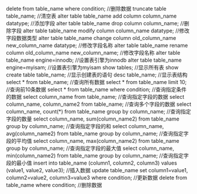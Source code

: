delete from table_name where condition; //删除数据
truncate table table_name; //清空表
alter table table_name add column column_name datatype; //添加字段
alter table table_name drop column column_name; //删除字段
alter table table_name modify column column_name datatype; //修改字段数据类型
alter table table_name change column old_column_name new_column_name datatype; //修改字段名称
alter table table_name rename column old_column_name new_column_name; //修改字段名称
alter table table_name engine=innodb; //设置表引擎为innodb
alter table table_name engine=myisam; //设置表引擎为myisam
show tables; //显示所有表
show create table table_name; //显示创建表的语句
desc table_name; //显示表结构
select * from table_name; //查询所有数据
select * from table_name limit 10; //查询前10条数据
select * from table_name where condition; //查询指定条件的数据
select column_name from table_name; //查询指定字段的数据
select column_name, column_name2 from table_name; //查询多个字段的数据
select column_name, count(*) from table_name group by column_name; //查询指定字段的数量
select column_name, sum(column_name2) from table_name group by column_name; //查询指定字段的和
select column_name, avg(column_name2) from table_name group by column_name; //查询指定字段的平均值
select column_name, max(column_name2) from table_name group by column_name; //查询指定字段的最大值
select column_name, min(column_name2) from table_name group by column_name; //查询指定字段的最小值
insert into table_name (column1, column2, column3) values (value1, value2, value3); //插入数据
update table_name set column1=value1, column2=value2, column3=value3 where condition; //更新数据
delete from table_name where condition; //删除数据
